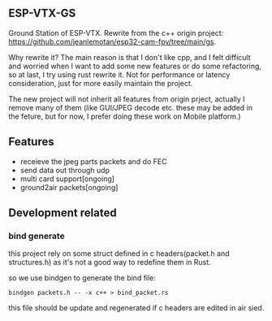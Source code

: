 ## ESP-VTX-GS

Ground Station of ESP-VTX. Rewrite from the c++ origin project: https://github.com/jeanlemotan/esp32-cam-fpv/tree/main/gs.

Why rewrite it? The main reason is that I don't like cpp, and I felt difficult and worried when I want to add some new features or do some refactoring,
so at last, I try using rust rewrite it. Not for performance or latency consideration, just for more easily maintain the project.

The new project will not inherit all features from origin prject, actually I remove many of them (like GUI/JPEG decode etc. these may be added in the feture,
but for now, I prefer doing these work on Mobile platform.)

## Features
- receieve the jpeg parts packets and do FEC
- send data out through udp
- multi card support[ongoing]
- ground2air packets[ongoing]


## Development related
### bind generate
this project rely on some struct defined in c headers(packet.h and structures.h) as it's not a good way to redefine them in Rust.

so we use bindgen to generate the bind file:

```
bindgen packets.h -- -x c++ > bind_packet.rs
```

this file should be update and regenerated if c headers are edited in air sied.
